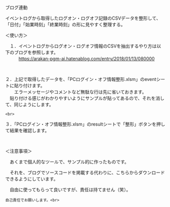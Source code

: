 ブログ連動


イベントログから取得したログオン・ログオフ記録のCSVデータを整形して、「日付」「始業時刻」「終業時刻」の形に見やすく整理する。<br>


＜使い方＞

　１．イベントログからログオン・ログオフ情報のCSVを抽出するやり方は以下のブログを参照します。<br>
 　　　https://arakan-pgm-ai.hatenablog.com/entry/2018/01/13/080000<br>
    
   <br>

  
  ２．上記で取得したデータを、「PCログイン・オフ情報整形.xlsm」のeventシートに貼り付けます。<br>
   　　エラーメッセージやコメントなど無駄な行は先に省いておきます。<br>
     　貼り付ける感じがわかりやすいようにサンプルが貼ってあるので、それを消して、同じようにします。<br>

    <br>
  
      
      
   ３．「PCログイン・オフ情報整形.xlsm」のresultシートで「整形」ボタンを押して結果を確認します。<br>

  <br>
 
  
  ＜注意事項＞<br>

  
  
  　あくまで個人的なツールで、サンプル的に作ったものです。<br>

  　それを、ブログでソースコードを掲載する代わりに、こちらからダウンロードできるようにしています。<br>

  　自由に使ってもらって良いですが、責任は持てません（笑）。
   <br>

    自己責任でお願いします。<br>

   
